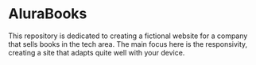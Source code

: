 # AluraBooks
This repository is dedicated to creating a fictional website for a company that sells books in the tech area. The main focus here is the responsivity, creating a site that adapts quite well with your device.
